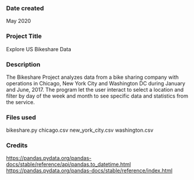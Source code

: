 ### Date created
May 2020

### Project Title
Explore US Bikeshare Data

### Description
The Bikeshare Project analyzes data from a bike sharing company with operations in Chicago, New York City and Washington DC during January and June, 2017. The program let the user interact to select a location and filter by day of the week and month to see specific data and statistics from the service.

### Files used
bikeshare.py
chicago.csv
new_york_city.csv
washington.csv

### Credits
https://pandas.pydata.org/pandas-docs/stable/reference/api/pandas.to_datetime.html
https://pandas.pydata.org/pandas-docs/stable/reference/index.html